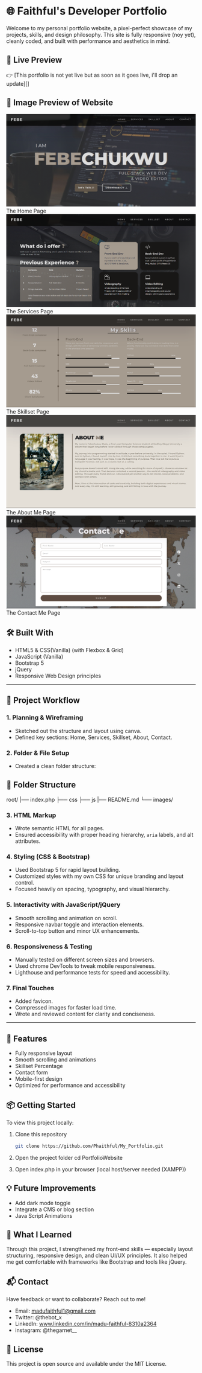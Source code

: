# 🌐 Faithful's Developer Portfolio
Welcome to my personal portfolio website, a pixel-perfect showcase of my projects, skills, and design philosophy. This site is fully responsive (noy yet), cleanly coded, and built with performance and aesthetics in mind.


## 🚀 Live Preview
👉 [This portfolio is not yet live but as soon as it goes live, i'll drop an update][]


## 📸 Image Preview of Website
![Portfolio Screenshot](/images//interface//Home-Page.png) The Home Page
![Portfolio Screenshot](/images//interface/Services-Page.png) The Services Page
![Portfolio Screenshot](/images//interface/Skillset-Page.png) The Skillset Page
![Portfolio Screenshot](/images//interface/About-Me-Page.png) The About Me Page
![Portfolio Screenshot](/images//interface/Contact-Page.png) The Contact Me Page



## 🛠 Built With
- HTML5 & CSS(Vanilla) (with Flexbox & Grid)
- JavaScript (Vanilla)
- Bootstrap 5
- jQuery
- Responsive Web Design principles

---


## 🔄 Project Workflow

### 1. **Planning & Wireframing**
- Sketched out the structure and layout using canva.
- Defined key sections: Home, Services, Skillset, About, Contact.

### 2. **Folder & File Setup**
- Created a clean folder structure:

## 📁 Folder Structure
root/
|── index.php
├── css
├── js
|── README.md
└── images/




### 3. **HTML Markup**
- Wrote semantic HTML for all pages.
- Ensured accessibility with proper heading hierarchy, `aria` labels, and alt attributes.

### 4. **Styling (CSS & Bootstrap)**
- Used Bootstrap 5 for rapid layout building.
- Customized styles with my own CSS for unique branding and layout control.
- Focused heavily on spacing, typography, and visual hierarchy.

### 5. **Interactivity with JavaScript/jQuery**
- Smooth scrolling and animation on scroll.
- Responsive navbar toggle and interaction elements.
- Scroll-to-top button and minor UX enhancements.

### 6. **Responsiveness & Testing**
- Manually tested on different screen sizes and browsers.
- Used chrome DevTools to tweak mobile responsiveness.
- Lighthouse and performance tests for speed and accessibility.

### 7. **Final Touches**
- Added favicon.
- Compressed images for faster load time.
- Wrote and reviewed content for clarity and conciseness.

-----


## 🎯 Features
- Fully responsive layout
- Smooth scrolling and animations
- Skillset Percentage
- Contact form
- Mobile-first design
- Optimized for performance and accessibility



## 📦 Getting Started

To view this project locally:

1. Clone this repository  
   ```bash
   git clone https://github.com/Phaithful/My_Portfolio.git

2. Open the project folder
    cd PortfolioWebsite

3. Open index.php in your browser (local host/server needed (XAMPP))


## 💡 Future Improvements
- Add dark mode toggle
- Integrate a CMS or blog section
- Java Script Animations


## 🧠 What I Learned
Through this project, I strengthened my front-end skills — especially layout structuring, responsive design, and clean UI/UX principles. It also helped me get comfortable with frameworks like Bootstrap and tools like jQuery.


## 📬 Contact
Have feedback or want to collaborate? Reach out to me!
- Email: madufaithful1@gmail.com
- Twitter: @thebot_x
- LinkedIn: www.linkedin.com/in/madu-faithful-8310a2364
- instagram: @thegarnet__

## 📝 License
This project is open source and available under the MIT License.











